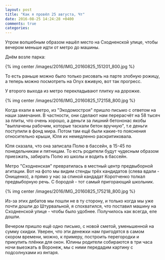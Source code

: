 ```yaml
---
layout: post
title: "Как я провёл 25 августа, Чт"
date: 2016-08-25 14:24:28 +0400
comments: true
categories: 
---
```

Утром волшебным образом нашёл место на Сходненской улице, чтобы вечером меньше идти от метро до машины.

Днём возле парка:

{% img center /images/2016/IMG_20160825_151201_800.jpg %}

То есть раньше можно было только рисовать на парте злобную рожицу, а теперь можно посмотреть на Onyx вживую, вот так прогресс.

У второго выхода из метро перекладывают плитку на дорожке.

{% img center /images/2016/IMG_20160825_172158_800.jpg %}

Когда ехали в метро, из "Экодомостроя" пришло письмо с ответом на наши замечания. В частности, они сделают нам перерасчёт на 58 тысяч за плиты, что очень хорошо, а деньги за лишний бетононас якобы "выплачены рабочим, которые таскали бетон вручную", т.е деньги поступили в фонд мира. Потом там ещё были какие-то пояснения относительно крыши, Юля их немедленно раскритиковала.

Юля сказала, что она записала Полю в бассейн, в 15-45 по понедельникам и пятницам. То есть родители будут чудесным образом приезжать, забирать Полю из школы и водить в бассейн.

Метро "Сходненская" превратилась в местный центр предвыборной агитации. Вот на фото мы видим стенды трёх кандидатов (слева вдали - Онищенко), а прямо у нас за спиной кандадат Коротченко толкал предвыборную речь. С бородой - тот самый пригорающий школьник.

{% img center /images/2016/IMG_20160825_175218_800.jpg %}

Из-за этих дебатов мы пошли не в ту сторону, и только когда мы уже почти дошли до Штурвальной, я спохватился, что поставил машину на Сходненской улице - чтобы было удобнее. Получилось как всегда, еле дошли.

Вечером пришло ещё одно письмо, с новой сметой, уменьшенной на сумму скидки. Уверен, что эти денежки нам пригодятся в самом скором времени, можно, к примеру, построить перегородки и прикупить плёнки для окон. Юлины родители собираются в три часа ночи выезжать в Воронеж, мы с ними передадим картину с подсолнухами из янтаря.